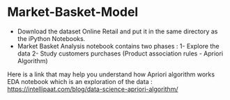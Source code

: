 # Market-Basket-Model

* Download the dataset Online Retail and put it in the same directory as the iPython Notebooks.
* Market Basket Analysis notebook contains two phases : 
1- Explore the data 
2- Study customers purchases (Product association rules - Apriori Algorithm)

Here is a link that may help you understand how Apriori algorithm works 
EDA notebook which is an exploration of the data : https://intellipaat.com/blog/data-science-apriori-algorithm/
